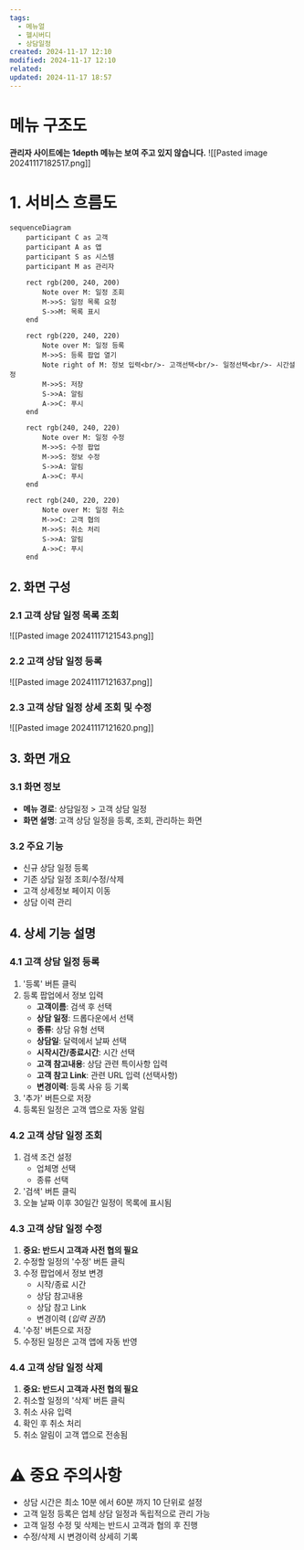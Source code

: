 ```yaml
---
tags:
  - 메뉴얼
  - 헬시버디
  - 상담일정
created: 2024-11-17 12:10
modified: 2024-11-17 12:10
related: 
updated: 2024-11-17 18:57
---
```

# 메뉴 구조도
**관리자 사이트에는 1depth 메뉴는 보여 주고 있지 않습니다.**
![[Pasted image 20241117182517.png]]
# 1. 서비스 흐름도
```mermaid
sequenceDiagram
    participant C as 고객
    participant A as 앱
    participant S as 시스템
    participant M as 관리자

    rect rgb(200, 240, 200)
        Note over M: 일정 조회
        M->>S: 일정 목록 요청
        S->>M: 목록 표시
    end

    rect rgb(220, 240, 220)
        Note over M: 일정 등록
        M->>S: 등록 팝업 열기
        Note right of M: 정보 입력<br/>- 고객선택<br/>- 일정선택<br/>- 시간설정
        M->>S: 저장
        S->>A: 알림
        A->>C: 푸시
    end

    rect rgb(240, 240, 220)
        Note over M: 일정 수정
        M->>S: 수정 팝업
        M->>S: 정보 수정
        S->>A: 알림
        A->>C: 푸시
    end

    rect rgb(240, 220, 220)
        Note over M: 일정 취소
        M->>C: 고객 협의
        M->>S: 취소 처리
        S->>A: 알림
        A->>C: 푸시
    end

```

## 2. 화면 구성

### 2.1 고객 상담 일정 목록 조회
![[Pasted image 20241117121543.png]]
### 2.2 고객 상담 일정 등록
![[Pasted image 20241117121637.png]]

### 2.3 고객 상담 일정 상세 조회 및 수정
![[Pasted image 20241117121620.png]]

## 3. 화면 개요

### 3.1 화면 정보
- **메뉴 경로**: 상담일정 > 고객 상담 일정
- **화면 설명**: 고객 상담 일정을 등록, 조회, 관리하는 화면

### 3.2 주요 기능
- 신규 상담 일정 등록
- 기존 상담 일정 조회/수정/삭제
- 고객 상세정보 페이지 이동
- 상담 이력 관리

## 4. 상세 기능 설명

### 4.1 고객 상담 일정 등록
1. '등록' 버튼 클릭
2. 등록 팝업에서 정보 입력
   - **고객이름**: 검색 후 선택
   - **상담 일정**: 드롭다운에서 선택
   - **종류**: 상담 유형 선택
   - **상담일**: 달력에서 날짜 선택
   - **시작시간/종료시간**: 시간 선택
   - **고객 참고내용**: 상담 관련 특이사항 입력
   - **고객 참고 Link**: 관련 URL 입력 (선택사항)
   - **변경이력**: 등록 사유 등 기록
3. '추가' 버튼으로 저장
4. 등록된 일정은 고객 앱으로 자동 알림

### 4.2 고객 상담 일정 조회
1. 검색 조건 설정
   - 업체명 선택
   - 종류 선택
2. '검색' 버튼 클릭
3. 오늘 날짜 이후 30일간 일정이 목록에 표시됨

### 4.3 고객 상담 일정 수정
1. **중요: 반드시 고객과 사전 협의 필요**
2. 수정할 일정의 '수정' 버튼 클릭
3. 수정 팝업에서 정보 변경
   - 시작/종료 시간
   - 상담 참고내용
   - 상담 참고 Link
   - 변경이력 (*입력 권장*)
4. '수정' 버튼으로 저장
5. 수정된 일정은 고객 앱에 자동 반영

### 4.4 고객 상담 일정 삭제
1. **중요: 반드시 고객과 사전 협의 필요**
2. 취소할 일정의 '삭제' 버튼 클릭
3. 취소 사유 입력
4. 확인 후 취소 처리
5. 취소 알림이 고객 앱으로 전송됨

# ⚠️ **중요 주의사항**

- 상담 시간은 최소 10분 에서 60분 까지 10 단위로 설정
- 고객 일정 등록은 업체 상담 일정과 독립적으로 관리 가능
- 고객 일정 수정 및 삭제는 반드시 고객과 협의 후 진행
- 수정/삭제 시 변경이력 상세히 기록
